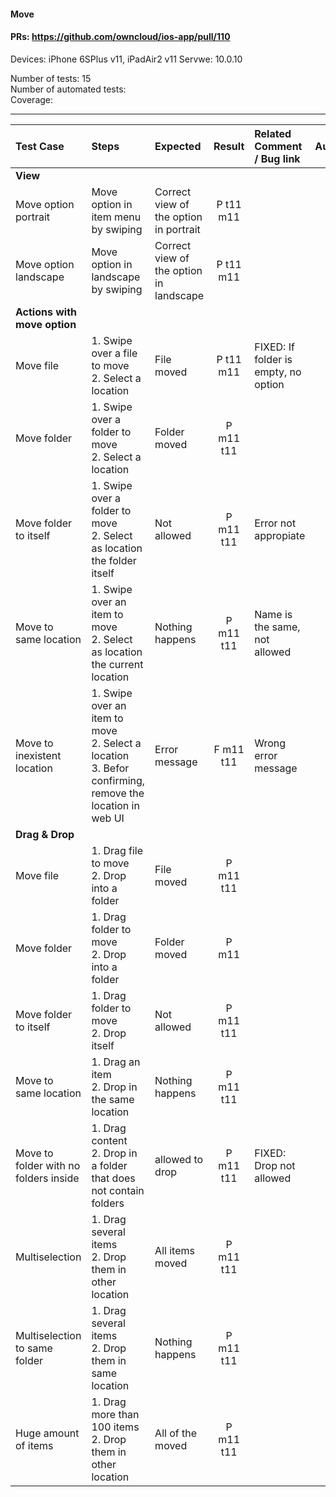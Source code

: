 #### Move 

#### PRs: https://github.com/owncloud/ios-app/pull/110

Devices: iPhone 6SPlus v11, iPadAir2 v11
Servwe: 10.0.10

Number of tests: 15<br>
Number of automated tests: <br>
Coverage: <br>


---

 
| Test Case | Steps | Expected | Result | Related Comment / Bug link | Automated |
| :-------- | :---- | :------- | :----: | :------------------------- | :-------: |
|**View**||||||
| Move option portrait| Move option in item menu by swiping | Correct view of the option in portrait | P t11 m11 | | |
| Move option landscape| Move option in landscape by swiping | Correct view of the option in landscape | P t11 m11 | | |
|**Actions with move option**||||||
| Move file  | 1. Swipe over a file to move<br>2. Select a location | File moved | P t11 m11 | FIXED: If folder is empty, no option  |
| Move folder | 1. Swipe over a folder to move<br>2. Select a location | Folder moved | P m11 t11| |
| Move folder to itself | 1. Swipe over a folder to move<br>2. Select as location the folder itself | Not allowed | P m11 t11 | Error not appropiate |
| Move to same location | 1. Swipe over an item to move<br>2. Select as location the current location | Nothing happens | P m11 t11 | Name is the same, not allowed |
| Move to inexistent location | 1. Swipe over an item to move<br>2. Select a location<br>3. Befor confirming, remove the location in web UI | Error message | F m11 t11 | Wrong error message |
|**Drag & Drop**||||||
| Move file  | 1. Drag file to move<br>2. Drop into a folder | File moved | P m11 t11 |  |
| Move folder | 1. Drag folder to move<br>2. Drop into a folder | Folder moved | P m11 |  |
| Move folder to itself | 1. Drag folder to move<br>2. Drop itself | Not allowed | P m11 t11 |   |
| Move to same location | 1. Drag an item<br>2. Drop in the same location | Nothing happens | P m11 t11|  |
| Move to folder with no folders inside | 1. Drag content<br>2. Drop in a folder that does not contain folders| allowed to drop | P m11 t11 | FIXED: Drop not allowed |
| Multiselection | 1. Drag several items<br>2. Drop them in other location| All items moved | P m11 t11 |  |
| Multiselection to same folder | 1. Drag several items<br>2. Drop them in same location| Nothing happens | P m11 t11 |  |
| Huge amount of items | 1. Drag more than 100 items<br>2. Drop them in other location| All of the moved | P m11 t11 |  |